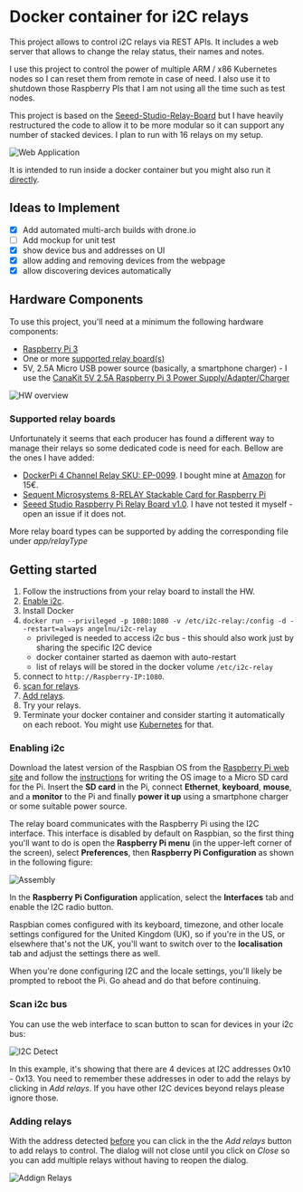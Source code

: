 

# Docker container for i2C relays

This project allows to control i2C relays via REST APIs. It includes a web server that allows to change the relay status, their names and notes.

I use this project to control the power of multiple ARM / x86 Kubernetes nodes so I can reset them from remote in case of need. I also use it to shutdown those Raspberry PIs that I am not using all the time such as test nodes.

This project is based on the [Seeed-Studio-Relay-Board](https://github.com/johnwargo/Seeed-Studio-Relay-Board) but I have heavily restructured the code to allow it to be more modular so it can support any number of stacked devices. I plan to run with 16 relays on my setup.

![Web Application](screenshots/figure-01.png)

It is intended to run inside a docker container but you might also run it [directly](app/start-server.sh).

## Ideas to Implement
- [x] Add automated multi-arch builds with drone.io
- [ ] Add mockup for unit test
- [x] show device bus and addresses on UI
- [x] allow adding and removing devices from the webpage
- [x] allow discovering devices automatically

## Hardware Components

To use this project, you'll need at a minimum the following hardware components:

+ [Raspberry Pi 3](https://www.raspberrypi.org/products/raspberry-pi-3-model-b/)
+ One or more [supported relay board(s)](#supported-relay-boards)
+ 5V, 2.5A Micro USB power source (basically, a smartphone charger) - I use the [CanaKit 5V 2.5A Raspberry Pi 3 Power Supply/Adapter/Charger](https://www.amazon.com/gp/product/B00MARDJZ4)

![HW overview](screenshots/figure-02.png)

### Supported relay boards

Unfortunately it seems that each producer has found a different way to manage their relays so some dedicated code is need for each. Bellow are the ones I have added:
+ [DockerPi 4 Channel Relay SKU: EP-0099](https://wiki.52pi.com/index.php/DockerPi_4_Channel_Relay_SKU:_EP-0099). I bought mine at [Amazon](https://www.amazon.de/gp/product/B07MV1TJGR) for 15€.
+ [Sequent Microsystems 8-RELAY Stackable Card for Raspberry Pi](https://www.sequentmicrosystems.com/8relays.html)
+ [Seeed Studio Raspberry Pi Relay Board v1.0](https://www.seeedstudio.com/Raspberry-Pi-Relay-Board-v1.0-p-2409.html). I have not tested it myself - open an issue if it does not.

More relay board types can be supported by adding the corresponding file under _app/relayType_

## Getting started

1. Follow the instructions from your relay board to install the HW.
2. [Enable i2c](#enabling-i2c).
2. Install Docker
3. `docker run --privileged -p 1080:1080 -v /etc/i2c-relay:/config -d --restart=always angelnu/i2c-relay`
   - privileged is needed to access i2c bus - this should also work just by sharing the specific I2C device
   - docker container started as daemon with auto-restart
   - list of relays will be stored in the docker volume `/etc/i2c-relay`
4. connect to `http://Raspberry-IP:1080`.
5. [scan for relays](#scan-i2c-bus).
6. [Add relays](#adding-relays).
7. Try your relays.
8. Terminate your docker container and consider starting it automatically on each reboot. You might use [Kubernetes](https://github.com/angelnu/homecloud/blob/master/services/relays.yaml) for that.

### Enabling i2c

Download the latest version of the Raspbian OS from the [Raspberry Pi web site](https://www.raspberrypi.org/downloads/raspbian/) and follow the [instructions](https://www.raspberrypi.org/documentation/installation/installing-images/README.md) for writing the OS image to a Micro SD card for the Pi. Insert the **SD card** in the Pi, connect **Ethernet**, **keyboard**, **mouse**, and a **monitor** to the Pi and finally **power it up** using a smartphone charger or some suitable power source.

The relay board communicates with the Raspberry Pi using the I2C interface. This interface is disabled by default on Raspbian, so the first thing you'll want to do is open the **Raspberry Pi menu** (in the upper-left corner of the screen), select **Preferences**, then **Raspberry Pi Configuration** as shown in the following figure:

![Assembly](screenshots/figure-03.png)

In the **Raspberry Pi Configuration** application, select the **Interfaces** tab and enable the I2C radio button.

Raspbian comes configured with its keyboard, timezone, and other locale settings configured for the United Kingdom (UK), so if you're in the US, or elsewhere that's not the UK, you'll want to switch over to the **localisation** tab and adjust the settings there as well.

When you're done configuring I2C and the locale settings, you'll likely be prompted to reboot the Pi. Go ahead and do that before continuing.

### Scan i2c bus

You can use the web interface to scan button to scan for devices in your i2c bus:

![I2C Detect](screenshots/figure-04.png)

In this example, it's showing that there are 4 devices at I2C addresses 0x10 - 0x13. You need to remember these addresses in oder to add the relays by clicking in _Add relays_. If you have other I2C devices beyond relays please ignore those.

### Adding relays

With the address detected [before](#scan-i2c-bus) you can click in the the _Add relays_ button to add relays to control. The dialog will not close until you click on _Close_ so you can add multiple relays without having to reopen the dialog.

![Addign Relays](screenshots/figure-05.png)
